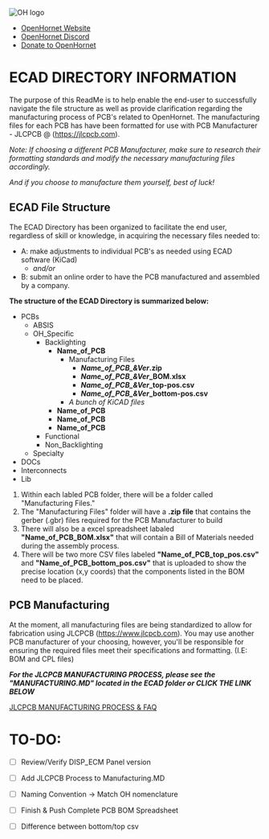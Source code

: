 ![OH logo](https://github.com/jrsteensen/OpenHornet/blob/master/images/Logo/open_hornet_horizontal_final.png)
* [OpenHornet Website](https://www.openhornet.com)
* [OpenHornet Discord](https://discord.gg/G5PA5ju)
* [Donate to OpenHornet](https://www.openhornet.com/campaigns/donate/)


# **ECAD DIRECTORY INFORMATION**

The purpose of this ReadMe is to help enable the end-user to successfully navigate the file structure as well as provide clarification regarding the manufacturing process of PCB's related to OpenHornet.  The manufacturing files for each PCB has have been formatted for use with PCB Manufacturer - JLCPCB @ (https://jlcpcb.com). 

 _Note:  If choosing a different PCB Manufacturer, make sure to research their formatting standards and modify the necessary manufacturing files accordingly._

 _And if you choose to manufacture them yourself, best of luck!_


## **ECAD File Structure**

The ECAD Directory has been organized to facilitate the end user, regardless of skill or knowledge, in acquiring the necessary files needed to: 
* A: make adjustments to individual PCB's as needed using ECAD software (KiCad)
     * _and/or_
* B: submit an online order to have the PCB manufactured and assembled by a company.

**The structure of the ECAD Directory is summarized below:**
*   PCBs
     * ABSIS
     * OH_Specific
        * Backlighting
			* **Name_of_PCB**
			   * Manufacturing Files
			      * ***Name_of_PCB_&Ver*.zip**
			      * ***Name_of_PCB_&Ver*_BOM.xlsx**
				  * ***Name_of_PCB_&Ver*_top-pos.csv**
				  * ***Name_of_PCB_&Ver*_bottom-pos.csv**
			   * *A bunch of KiCAD files*
			* **Name_of_PCB**
			* **Name_of_PCB**
			* **Name_of_PCB**
	    * Functional
	    * Non_Backlighting
     * Specialty
*  DOCs
*  Interconnects
*  Lib

1.  Within each labled PCB folder, there will be a folder called "Manufacturing Files." 
2. The "Manufacturing Files" folder will have a **.zip file** that contains the gerber (.gbr) files required for the PCB Manufacturer to build
3. There will also be a excel spreadsheet labaled **"Name_of_PCB_BOM.xlsx"** that will contain a Bill of Materials needed during the assembly process.
4.  There will be two more CSV files labeled **"Name_of_PCB_top_pos.csv"** and **"Name_of_PCB_bottom_pos.csv"** that is uploaded to show the precise location (x,y coords) that the components listed in the BOM need to be placed.


## **PCB Manufacturing**

At the moment, all manufacturing files are being standardized to allow for fabrication using JLCPCB (https://www.jlcpcb.com).  You may use another PCB manufacturer of your choosing, however, you'll be
responsible for ensuring the required files meet their specifications and formatting.  (I.E:  BOM and CPL files)

***For the JLCPCB MANUFACTURING PROCESS, please see the "MANUFACTURING.MD" located in the ECAD folder or CLICK THE LINK BELOW***

  [JLCPCB MANUFACTURING PROCESS & FAQ](MANUFACTURING.MD)

# TO-DO:

- [ ] Review/Verify DISP_ECM Panel version
- [ ] Add JLCPCB Process to Manufacturing.MD
- [ ] Naming Convention -> Match OH nomenclature
- [ ] Finish & Push Complete PCB BOM Spreadsheet
- [ ] Difference between bottom/top csv

